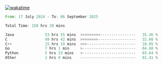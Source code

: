 [![wakatime](https://wakatime.com/badge/user/5970ac98-85fb-4bfd-a7d8-142e7d5bd274.svg)](https://wakatime.com/@5970ac98-85fb-4bfd-a7d8-142e7d5bd274)

<!--START_SECTION:waka-->

```rust
From: 17 July 2024 - To: 06 September 2025

Total Time: 150 hrs 20 mins

Java              53 hrs 55 mins  >>>>>>>>>----------------   35.36 %
C                 49 hrs 42 mins  >>>>>>>>-----------------   32.60 %
C++               15 hrs 19 mins  >>>----------------------   10.05 %
Go                7 hrs 1 min     >------------------------   04.60 %
Python            5 hrs 33 mins   >------------------------   03.64 %
Other             2 hrs 8 mins    -------------------------   01.41 %
```

<!--END_SECTION:waka-->
